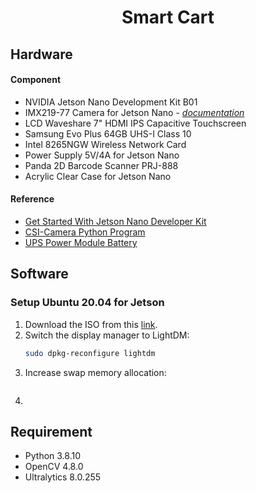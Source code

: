 <h1 align="center">Smart Cart</h1>

## Hardware

#### Component
- NVIDIA Jetson Nano Development Kit B01
- IMX219-77 Camera for Jetson Nano - [*documentation*](https://www.waveshare.com/wiki/IMX219-77_Camera)
- LCD Waveshare 7" HDMI IPS Capacitive Touchscreen
- Samsung Evo Plus 64GB UHS-I Class 10
- Intel 8265NGW Wireless Network Card
- Power Supply 5V/4A for Jetson Nano
- Panda 2D Barcode Scanner PRJ-888
- Acrylic Clear Case for Jetson Nano

#### Reference
- [Get Started With Jetson Nano Developer Kit](https://developer.nvidia.com/embedded/learn/get-started-jetson-nano-devkit)
- [CSI-Camera Python Program](https://github.com/JetsonHacksNano/CSI-Camera)
- [UPS Power Module Battery](https://www.waveshare.com/wiki/UPS_Power_Module)

## Software

### Setup Ubuntu 20.04 for Jetson
1. Download the ISO from this [link](https://github.com/Qengineering/Jetson-Nano-Ubuntu-20-image).
2. Switch the display manager to LightDM:
   ```bash
   sudo dpkg-reconfigure lightdm
   ```
3. Increase swap memory allocation:
   ```bash
   
   ```
4. 


## Requirement
- Python 3.8.10
- OpenCV 4.8.0
- Ultralytics 8.0.255